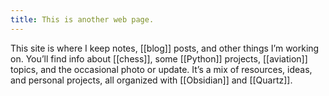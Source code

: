 ```yaml
---
title: This is another web page.
---
```

This site is where I keep notes, [[blog]] posts, and other things I’m working on. You’ll find info about [[chess]], some [[Python]] projects, [[aviation]] topics, and the occasional photo or update. It’s a mix of resources, ideas, and personal projects, all organized with [[Obsidian]] and [[Quartz]].